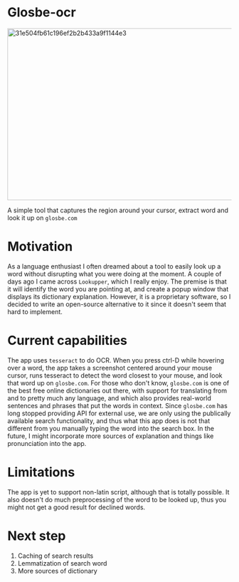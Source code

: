 # Glosbe-ocr

<img width="510" height="386" alt="31e504fb61c196ef2b2b433a9f1144e3" src="https://github.com/user-attachments/assets/9ddcdab1-22f9-4a3a-860f-bb430ba94a8e" />

A simple tool that captures the region around your cursor, extract word and look it up on `glosbe.com`

# Motivation
As a language enthusiast I often dreamed about a tool to easily look up a word without disrupting what you were doing at the moment. A couple of days ago I came across `Lookupper`, which I really enjoy. The premise is that it will identify the word you are pointing at, and create a popup window that displays its dictionary explanation. However, it is a proprietary software, so I decided to write an open-source alternative to it since it doesn't seem that hard to implement.

# Current capabilities
The app uses `tesseract` to do OCR. When you press ctrl-D while hovering over a word, the app takes a screenshot centered around your mouse cursor, runs tesseract to detect the word closest to your mouse, and look that word up on `glosbe.com`. For those who don't know, `glosbe.com` is one of the best free online dictionaries out there, with support for translating from and to pretty much any language, and which also provides real-world sentences and phrases that put the words in context. Since `glosbe.com` has long stopped providing API for external use, we are only using the publically available search functionality, and thus what this app does is not that different from you manually typing the word into the search box. In the future, I might incorporate more sources of explanation and things like pronunciation into the app.

# Limitations
The app is yet to support non-latin script, although that is totally possible. It also doesn't do much preprocessing of the word to be looked up, thus you might not get a good result for declined words. 

# Next step
1. Caching of search results
2. Lemmatization of search word
3. More sources of dictionary
